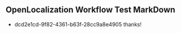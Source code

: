 ## OpenLocalization Workflow Test MarkDown
* dcd2e1cd-9f82-4361-b63f-28cc9a8e4905 thanks!

<!--HONumber=Aug16_HO2-->


